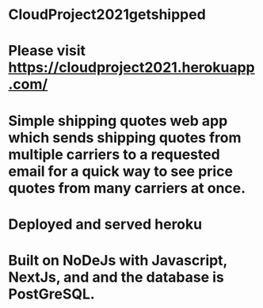 # CloudProject2021getshipped


# Please visit https://cloudproject2021.herokuapp.com/

# Simple shipping quotes web app which sends shipping quotes from multiple carriers to a requested email for a quick way to see price quotes from many carriers at once.


# Deployed and served heroku

# Built on NoDeJs with Javascript, NextJs, and and the database is PostGreSQL.
